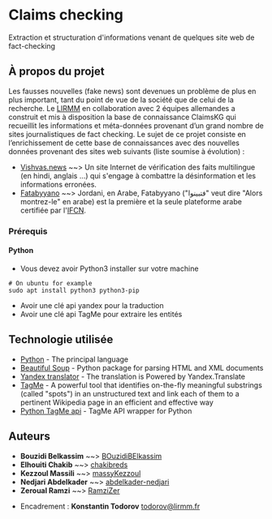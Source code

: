 # Claims checking

Extraction et structuration d'informations venant de quelques site web de fact-checking

## À propos du projet

Les fausses nouvelles (fake news) sont devenues un problème de plus en plus important, tant du point de vue de la société que de celui de la recherche. Le [LIRMM](http://www.lirmm.fr/ "Laboratoire d’Informatique, de Robotique et de Microélectronique de Montpellier") en collaboration avec 2 équipes allemandes a construit et mis à disposition la base de connaissance ClaimsKG qui recueillit les informations et méta-données provenant d’un grand nombre de sites journalistiques de fact checking. Le sujet de ce projet consiste en l’enrichissement de cette base de connaissances avec des nouvelles données provenant des sites web suivants (liste soumise à évolution) :

- [Vishvas.news](https://www.vishvasnews.com/english/) ~~> Un site Internet de vérification des faits multilingue (en hindi, anglais ...) qui s'engage à combattre la désinformation et les informations erronées.
- [Fatabyyano](https://fatabyyano.net/) ~~> Jordani, en Arabe, Fatabyyano ("فتبينوا" veut dire "Alors montrez-le" en arabe) est la première et la seule plateforme arabe certifiée par l'[IFCN](https://ifcncodeofprinciples.poynter.org/).

### Prérequis

#### Python

- Vous devez avoir Python3 installer sur votre machine

```
# On ubuntu for example
sudo apt install python3 python3-pip

```

- Avoir une clé api yandex pour la traduction
- Avoir une clé api TagMe pour extraire les entités


## Technologie utilisée

- [Python](https://www.python.org/) - The principal language
- [Beautiful Soup](https://fr.wikipedia.org/wiki/Beautiful_Soup) - Python package for parsing HTML and XML documents
- [Yandex translator](http://translate.yandex.com/) - The translation is Powered by Yandex.Translate
- [TagMe](https://sobigdata.d4science.org/web/tagme/tagme-help) - A powerful tool that identifies on-the-fly meaningful substrings (called "spots") in an unstructured text and link each of them to a pertinent Wikipedia page in an efficient and effective way
- [Python TagMe api](https://github.com/marcocor/tagme-python) - TagMe API wrapper for Python

## Auteurs

- **Bouzidi Belkassim** ~~> [BOuzidiBElkassim](https://github.com/BOuzidiBElkassim)
- **Elhouiti Chakib** ~~> [chakibreds](https://github.com/chakibreds/)
- **Kezzoul Massili** ~~> [massyKezzoul](https://github.com/massykezzoul)
- **Nedjari Abdelkader** ~~> [abdelkader-nedjari](https://github.com/nedjariabdelkader)
- **Zeroual Ramzi** ~~> [RamziZer](https://github.com/RamziZer)

* Encadrement : **Konstantin Todorov** ​[todorov@lirmm.fr​](mailto:todorov@lirmm.fr​)

